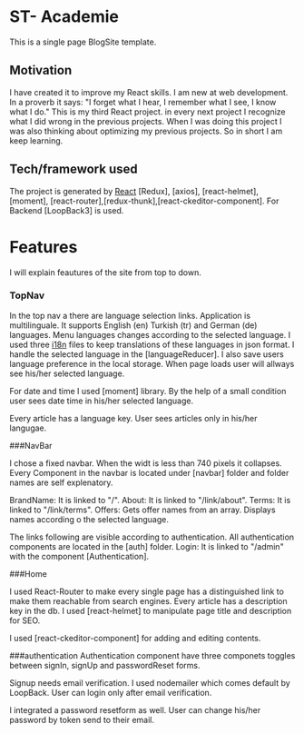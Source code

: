 # ST- Academie

This is a single page BlogSite template.

## Motivation

I have created it to improve my React skills. I am new at web development. In a proverb it says: "I forget what I hear, I remember what I see, I know what I do." This is my third React project. in every next project I recognize what I did wrong in the previous projects. When I was doing this project I was also thinking about optimizing my previous projects. So in short I am keep learning.

## Tech/framework used

The project is generated by [React](https://facebook.github.io/create-react-app) [Redux], [axios], [react-helmet], [moment], [react-router],[redux-thunk],[react-ckeditor-component]. For Backend [LoopBack3] is used.

# Features

I will explain feautures of the site from top to down.

### TopNav

In the top nav a there are language selection links. Application is multilinguale. It supports English (en) Turkish (tr) and German (de) languages. Menu languages changes according to the selected language. I used three [i18n]() files to keep translations of these languages in json format. I handle the selected language in the [languageReducer]. I also save users language preference in the local storage. When page loads user will allways see his/her selected language.

For date and time I used [moment] library. By the help of a small condition user sees date time in his/her selected language.

Every article has a language key. User sees articles only in his/her langugae.

###NavBar

I chose a fixed navbar. When the widt is less than 740 pixels it collapses.
Every Component in the navbar is located under [navbar] folder and folder names are self explenatory.

BrandName: It is linked to "/".
About: It is linked to "/link/about".
Terms: It is linked to "/link/terms".
Offers: Gets offer names from an array. Displays names according o the selected language.

The links following are visible according to authentication.
All authentication components are located in the [auth] folder.
Login: It is linked to "/admin" with the component [Authentication].

###Home

I used React-Router to make every single page has a distinguished link to make them reachable from search engines. Every article has a description key in the db. I used [react-helmet] to manipulate page title and description for SEO.

I used [react-ckeditor-component] for adding and editing contents.

###authentication
Authentication component have three componets toggles between signIn, signUp and passwordReset forms.

Signup needs email verification. I used nodemailer which comes default by LoopBack. User can login only after email verification.

I integrated a password resetform as well. User can change his/her password by token send to their email.
